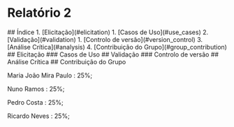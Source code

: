 # Relatório 2

<a name="index"/>
## Índice
1. [Elicitação](#elicitation)
  1. [Casos de Uso](#use_cases)
2. [Validação](#validation)
  1. [Controlo de versão](#version_control)
3. [Análise Crítica](#analysis)
4. [Contribuição do Grupo](#group_contribution)

<a name="elicitation"/>
## Elicitação






<a name="use_cases"/>
### Casos de Uso




<a name="validation"/>
## Validação





<a name="version_control"/>
### Controlo de versão





<a name="analysis"/>
## Análise Crítica





<a name="group_contribution"/>
## Contribuição do Grupo

  Maria João Mira Paulo : 25%;

  Nuno Ramos : 25%;

  Pedro Costa : 25%;

  Ricardo Neves : 25%;
